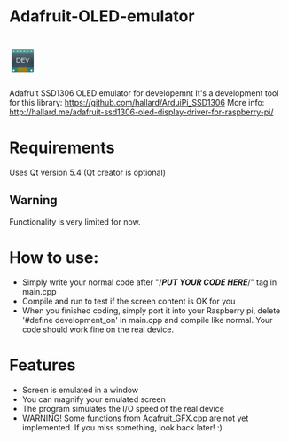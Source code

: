 # Adafruit-OLED-emulator
# ![alt tag](https://raw.githubusercontent.com/balsa0/Adafruit-OLED-emulator/master/emulator.png)

Adafruit SSD1306 OLED emulator for developemnt
It's a development tool for this library: https://github.com/hallard/ArduiPi_SSD1306
More info: http://hallard.me/adafruit-ssd1306-oled-display-driver-for-raspberry-pi/

# Requirements
Uses Qt version 5.4 (Qt creator is optional)

## Warning
Functionality is very limited for now.

# How to use:
- Simply write your normal code after "/***PUT YOUR CODE HERE***/" tag in main.cpp
- Compile and run to test if the screen content is OK for you
- When you finished coding, simply port it into your Raspberry pi, delete '#define development_on' in main.cpp and compile like normal. Your code should work fine on the real device.

# Features
- Screen is emulated in a window
- You can magnify your emulated screen
- The program simulates the I/O speed of the real device
- WARNING! Some functions from Adafruit_GFX.cpp are not yet implemented. If you miss something, look back later! :)

